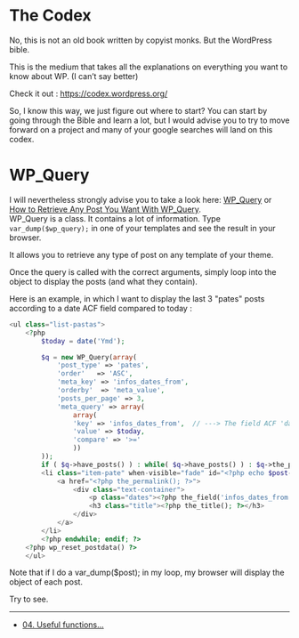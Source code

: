 # The Codex

No, this is not an old book written by copyist monks. But the WordPress bible.

This is the medium that takes all the explanations on everything you want to know about WP. (I can’t say better)

Check it out :  https://codex.wordpress.org/

So, I know this way, we just figure out where to start? 
You can start by going through the Bible and learn a lot, but I would advise you to try to move forward on a project and many of your google searches will land on this codex.


# WP_Query

I will nevertheless strongly advise you to take a look here: 
[WP_Query](https://codex.wordpress.org/Class_Reference/WP_Query) or [How to Retrieve Any Post You Want With WP_Query](https://www.codeinwp.com/blog/getting-posts-wp_query-class/).  
WP_Query is a class. It contains a lot of information.  Type `var_dump($wp_query);` in one of your templates and see the result in your browser.

It allows you to retrieve any type of post on any template of your theme.

Once the query is called with the correct arguments, simply loop into the object to display the posts (and what they contain).

Here is an example, in which I want to display the last 3 "pates" posts according to a date ACF field compared to today :

```PHP
<ul class="list-pastas">
	<?php 
		$today = date('Ymd');

		$q = new WP_Query(array( 
        	'post_type' => 'pates',
        	'order'   => 'ASC',
        	'meta_key' => 'infos_dates_from',
        	'orderby'  => 'meta_value',
			'posts_per_page' => 3,
			'meta_query' => array(
				array(
				'key' => 'infos_dates_from',  // ---> The field ACF 'date'
				'value' => $today,
				'compare' => '>='
				))
	    ));
		if ( $q->have_posts() ) : while( $q->have_posts() ) : $q->the_post();?>
		<li class="item-pate" when-visible="fade" id="<?php echo $post->post_name; ?>">
			<a href="<?php the_permalink(); ?>">
				<div class="text-container">
					<p class="dates"><?php the_field('infos_dates_from'); ?>
					<h3 class="title"><?php the_title(); ?></h3>
				</div>
			</a>
		</li>
		<?php endwhile; endif; ?>
	<?php wp_reset_postdata() ?>
	</ul>
```

Note that if I do a var_dump($post); in my loop, my browser will display the object of each post.

Try to see.


----

- [04. Useful functions...](theme-04.useful-functions.md)
